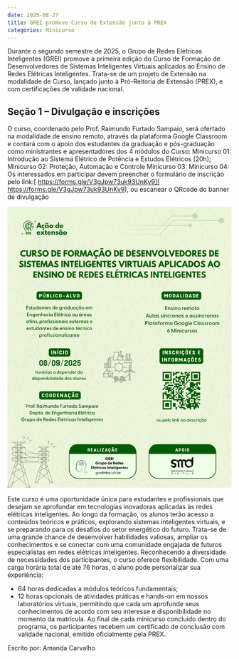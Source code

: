 ```yaml
---
date: 2025-08-27
title: GREI promove Curso de Extensão junto à PREX
categories: Minicurso
---
```


Durante o segundo semestre de 2025, o Grupo de Redes Elétricas Inteligentes (GREI) promove a primeira edição do Curso de Formação de Desenvolvedores de Sistemas Inteligentes Virtuais aplicados ao Ensino de Redes Elétricas Inteligentes. Trata-se de um projeto de Extensão na modalidade de Curso, lançado junto à Pró-Reitoria de Extensão (PREX), e com certificações de validade nacional.

## Seção 1 – Divulgação e inscrições

O curso, coordenado pelo Prof. Raimundo Furtado Sampaio, será ofertado na modalidade de ensino remoto, através da plataforma Google Classroom e contará com o apoio dos estudantes da graduação e pós-graduação como ministrantes e apresentadores dos 4 módulos do Curso:
Minicurso 01: Introdução ao Sistema Elétrico de Potência e Estudos Elétricos (20h);
Minicurso 02: Proteção, Automação e Controle 
Minicurso 03:
Minicurso 04:
Os interessados em participar devem preencher o formulário de inscrição pelo link:[ https://forms.gle/V3gJpw73uk93UnKy9]( https://forms.gle/V3gJpw73uk93UnKy9), ou escanear o QRcode do banner de divulgação 

![Foto-1](/images/CGR.png)

Este curso é uma oportunidade única para estudantes e profissionais que desejam se aprofundar em tecnologias inovadoras aplicadas às redes elétricas inteligentes. Ao longo da formação, os alunos terão acesso a conteúdos teóricos e práticos, explorando sistemas inteligentes virtuais, e se preparando para os desafios do setor energético do futuro. Trata-se de uma grande chance de desenvolver habilidades valiosas, ampliar os conhecimentos e se conectar com uma comunidade engajada de futuros especialistas em redes elétricas inteligentes.	
Reconhecendo a diversidade de necessidades dos participantes, o curso oferece flexibilidade. Com uma carga horária total de até 76 horas, o aluno pode personalizar sua experiência:
- 64 horas dedicadas a módulos teóricos fundamentais;
- 12 horas opcionais de atividades práticas e hands-on em nossos laboratórios virtuais, permitindo que cada um aprofunde seus conhecimentos de acordo com seu interesse e disponibilidade no momento da matrícula.
Ao final de cada minicurso concluído dentro do programa, os participantes recebem um certificado de conclusão com validade nacional, emitido oficialmente pela PREX.

Escrito por: Amanda Carvalho